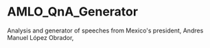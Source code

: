 # AMLO_QnA_Generator
Analysis and generator of speeches from Mexico's president, Andres Manuel López Obrador,
